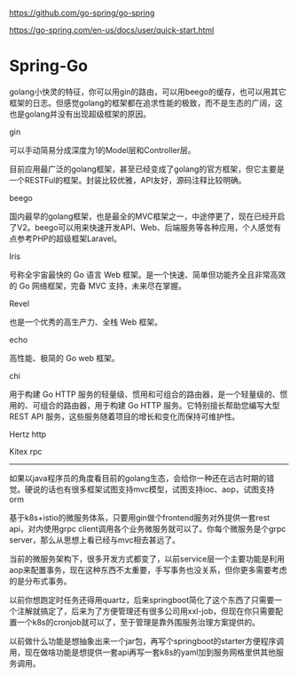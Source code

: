 


https://github.com/go-spring/go-spring


https://go-spring.com/en-us/docs/user/quick-start.html

# Spring-Go




golang小快灵的特征，你可以用gin的路由，可以用beego的缓存，也可以用其它框架的日志。但感觉golang的框架都在追求性能的极致，而不是生态的广阔，这也是golang并没有出现超级框架的原因。





gin

可以手动简易分成深度为1的Model层和Controller层。

目前应用最广泛的golang框架，甚至已经变成了golang的官方框架，但它主要是一个RESTFul的框架。封装比较优雅，API友好，源码注释比较明确。

beego

国内最早的golang框架，也是最全的MVC框架之一，中途停更了，现在已经开启了V2。beego可以用来快速开发API、Web、后端服务等各种应用，个人感觉有点参考PHP的超级框架Laravel。

Iris

号称全宇宙最快的 Go 语言 Web 框架。是一个快速、简单但功能齐全且非常高效的 Go 网络框架，完备 MVC 支持，未来尽在掌握。

Revel

也是一个优秀的高生产力、全栈 Web 框架。

echo

高性能、极简的 Go web 框架。

chi

用于构建 Go HTTP 服务的轻量级、惯用和可组合的路由器，是一个轻量级的、惯用的、可组合的路由器，用于构建 Go HTTP 服务。它特别擅长帮助您编写大型 REST API 服务，这些服务随着项目的增长和变化而保持可维护性。





Hertz http

Kitex rpc

---



如果以java程序员的角度看目前的golang生态，会给你一种还在远古时期的错觉。硬说的话也有很多框架试图支持mvc模型，试图支持ioc、aop，试图支持orm

基于k8s+istio的微服务体系，只要用gin做个frontend服务对外提供一套rest api，对内使用grpc client调用各个业务微服务就可以了。你每个微服务是个grpc server，那么从思想上看已经与mvc相去甚远了。


当前的微服务架构下，很多开发方式都变了，以前service层一个主要功能是利用aop来配置事务，现在这种东西不太重要，手写事务也没关系，但你更多需要考虑的是分布式事务。

以前你想跑定时任务还得用quartz，后来springboot简化了这个东西了只需要一个注解就搞定了，后来为了方便管理还有很多公司用xxl-job，但现在你只需要配置一个k8s的cronjob就可以了，至于管理是靠外围服务治理方案提供的。

以前做什么功能是想抽象出来一个jar包，再写个springboot的starter方便程序调用，现在做啥功能是想提供一套api再写一套k8s的yaml加到服务网格里供其他服务调用。





























